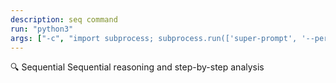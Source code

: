 ```yaml
---
description: seq command
run: "python3"
args: ["-c", "import subprocess; subprocess.run(['super-prompt', '--persona-seq'] + __import__('sys').argv[1:], input='${input}', text=True, check=False)"]
---
```


🔍 Sequential
Sequential reasoning and step-by-step analysis
